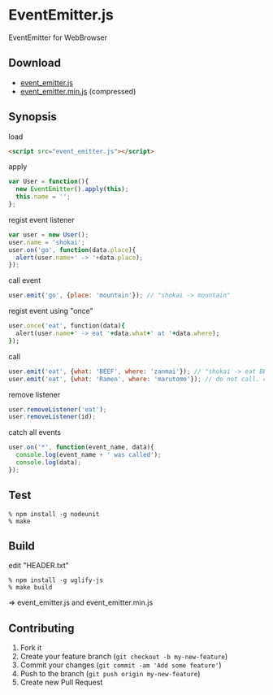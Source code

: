 EventEmitter.js
===============
EventEmitter for WebBrowser

Download
--------
- <a href="https://raw.github.com/shokai/EventEmitter.js/master/event_emitter.js">event_emitter.js</a>
- <a href="https://raw.github.com/shokai/EventEmitter.js/master/event_emitter.min.js">event_emitter.min.js</a> (compressed)


Synopsis
--------
load
```html
<script src="event_emitter.js"></script>
```

apply
```javascript
var User = function(){
  new EventEmitter().apply(this);
  this.name = '';
};
```

regist event listener
```javascript
var user = new User();
user.name = 'shokai';
user.on('go', function(data.place){
  alert(user.name+' -> '+data.place);
});
```

call event
```javascript
user.emit('go', {place: 'mountain'}); // "shokai -> mountain"
```

regist event using "once"
```ruby
user.once('eat', function(data){
  alert(user.name+' -> eat '+data.what+' at '+data.where);
});
```

call
```javascript
user.emit('eat', {what: 'BEEF', where: 'zanmai'}); // "shokai -> eat BEEF at zanmai"
user.emit('eat', {what: 'Ramen', where: 'marutomo'}); // do not call. call only first time.
```

remove listener
```javascript
user.removeListener('eat');
user.removeListener(id);
```

catch all events
```javascript
user.on('*', function(event_name, data){
  console.log(event_name + ' was called');
  console.log(data);
});
```

Test
----

    % npm install -g nodeunit
    % make


Build
-----

edit "HEADER.txt"

    % npm install -g uglify-js
    % make build

=> event_emitter.js and event_emitter.min.js


Contributing
------------
1. Fork it
2. Create your feature branch (`git checkout -b my-new-feature`)
3. Commit your changes (`git commit -am 'Add some feature'`)
4. Push to the branch (`git push origin my-new-feature`)
5. Create new Pull Request